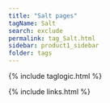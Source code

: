 ```yaml
---
title: "Salt pages"
tagName: Salt
search: exclude
permalink: tag_Salt.html
sidebar: product1_sidebar
folder: tags
---
```

{% include taglogic.html %}

{% include links.html %}